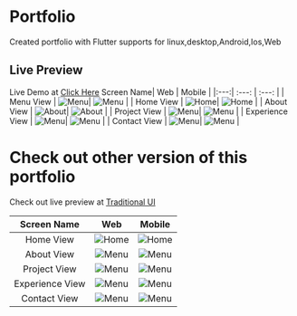 # Portfolio

Created portfolio with Flutter supports for linux,desktop,Android,Ios,Web

## Live Preview

Live Demo at [Click Here](https://shashiben.me/#/)
Screen Name| Web | Mobile |
|:---:| :---: | :---: |
| Menu View | ![Menu](https://raw.githubusercontent.com/shashiben/portfolio/master/screenshots/web/menu_web.png)| ![Menu](https://raw.githubusercontent.com/shashiben/portfolio/master/screenshots/mobile/menu_mobile.png) |
| Home View | ![Home](https://raw.githubusercontent.com/shashiben/portfolio/master/screenshots/web/home_web.png)| ![Home](https://raw.githubusercontent.com/shashiben/portfolio/master/screenshots/mobile/home_mobile.png) |
| About View | ![About](https://raw.githubusercontent.com/shashiben/portfolio/master/screenshots/web/menu_web.png)| ![About](https://raw.githubusercontent.com/shashiben/portfolio/master/screenshots/mobile/about_mobile.png) |
| Project View | ![Menu](https://raw.githubusercontent.com/shashiben/portfolio/master/screenshots/web/project_web.png)| ![Menu](https://raw.githubusercontent.com/shashiben/portfolio/master/screenshots/mobile/menu_mobile.png) |
| Experience View | ![Menu](https://raw.githubusercontent.com/shashiben/portfolio/master/screenshots/web/experience_web.png)| ![Menu](https://raw.githubusercontent.com/shashiben/portfolio/master/screenshots/mobile/experience_mobile.png) |
| Contact View | ![Menu](https://raw.githubusercontent.com/shashiben/portfolio/master/screenshots/web/contact_web.png)| ![Menu](https://raw.githubusercontent.com/shashiben/portfolio/master/screenshots/mobile/contact_mobile.png) |

# Check out other version of this portfolio

Check out live preview at [Traditional UI](https://shashiben.netlify.app/#/)

|   Screen Name   |                                                     Web                                                      |                                                     Mobile                                                      |
| :-------------: | :----------------------------------------------------------------------------------------------------------: | :-------------------------------------------------------------------------------------------------------------: |
|    Home View    |    ![Home](https://raw.githubusercontent.com/shashiben/portfolio/traditional_ui/screenshots/web/home.png)    |    ![Home](https://raw.githubusercontent.com/shashiben/portfolio/traditional_ui/screenshots/mobile/home.png)    |
|   About View    |   ![Menu](https://raw.githubusercontent.com/shashiben/portfolio/traditional_ui/screenshots/web/about.png)    |   ![Menu](https://raw.githubusercontent.com/shashiben/portfolio/traditional_ui/screenshots/mobile/about.png)    |
|  Project View   |  ![Menu](https://raw.githubusercontent.com/shashiben/portfolio/traditional_ui/screenshots/web/projects.png)  |  ![Menu](https://raw.githubusercontent.com/shashiben/portfolio/traditional_ui/screenshots/mobile/project.png)   |
| Experience View | ![Menu](https://raw.githubusercontent.com/shashiben/portfolio/traditional_ui/screenshots/web/experience.png) | ![Menu](https://raw.githubusercontent.com/shashiben/portfolio/traditional_ui/screenshots/mobile/experience.png) |
|  Contact View   |  ![Menu](https://raw.githubusercontent.com/shashiben/portfolio/traditional_ui/screenshots/web/contact.png)   |  ![Menu](https://raw.githubusercontent.com/shashiben/portfolio/traditional_ui/screenshots/mobile/contact.png)   |

